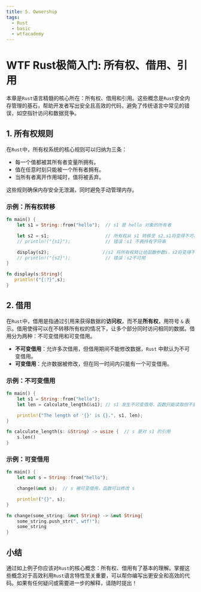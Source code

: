 ```yaml
---
title: 5. Ownership
tags:
  - Rust
  - basic
  - wtfacademy
---
```


# WTF Rust极简入门: 所有权、借用、引用
本章是`Rust`语言精髓的核心所在：所有权、借用和引用。这些概念是`Rust`安全内存管理的基石，帮助开发者写出安全且高效的代码，避免了传统语言中常见的错误，如空指针访问和数据竞争。

## 1. 所有权规则

在`Rust`中，所有权系统的核心规则可以归纳为三条：

- 每一个值都被其所有者变量所拥有。
- 值在任意时刻只能被一个所有者拥有。
- 当所有者离开作用域时，值将被丢弃。

这些规则确保内存安全无泄漏，同时避免手动管理内存。

### 示例：所有权转移

```rust
fn main() {
    let s1 = String::from("hello");  // s1 是 hello 对象的所有者

    let s2 = s1;                     // 所有权从 s1 转移至 s2,s1将变得不可用
    // println!("{s1}");             // 错误：s1 不再持有字符串

    display(s2);                    //s2 将所有权转让给函数参数s，s2将变得不可用
    // println!("{s2}");             // 错误：s2不可用
}

fn display(s:String){
   println!("{:?}",s);
}
```

## 2. 借用

在`Rust`中，借用是指通过引用来获得数据的**访问权**，而不是**所有权**，用符号 `&` 表示。借用使得可以在不转移所有权的情况下，让多个部分同时访问相同的数据。借用分为两种：不可变借用和可变借用。

- **不可变借用**：允许多次借用，但借用期间不能修改数据，`Rust` 中默认为不可变借用。
- **可变借用**：允许数据被修改，但在同一时间内只能有一个可变借用。

### 示例：不可变借用

```rust
fn main() {
    let s1 = String::from("hello");
    let len = calculate_length(&s1); // s1 发生不可变借用，函数只能读取但不能修改 s1

    println!("The length of '{}' is {}.", s1, len);
}

fn calculate_length(s: &String) -> usize {  // s 是对 s1 的引用
    s.len()
}
```

### 示例：可变借用

```rust
fn main() {
    let mut s = String::from("hello");

    change(&mut s);  // s 被可变借用，函数可以修改 s

    println!("{}", s);
}

fn change(some_string: &mut String) -> &mut String{
    some_string.push_str(", wtf!");
    some_string
}
```

## 小结

通过如上例子你应该对`Rust`的核心概念：所有权、借用有了基本的理解。掌握这些概念对于高效利用`Rust`语言特性至关重要，可以帮你编写出更安全和高效的代码。如果有任何疑问或需要进一步的解释，请随时提出！